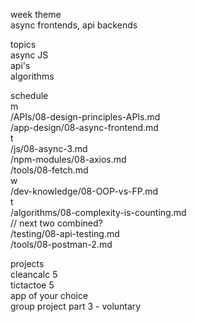 week theme  
	async frontends, api backends  
  
topics  
	async JS  
	api's  
	algorithms  
  
schedule  
	m  
		/APIs/08-design-principles-APIs.md  
		/app-design/08-async-frontend.md  
	t  
		/js/08-async-3.md  
		/npm-modules/08-axios.md  
		/tools/08-fetch.md  
	w  
		/dev-knowledge/08-OOP-vs-FP.md  
	t  
		/algorithms/08-complexity-is-counting.md  
		// next two combined?  
		/testing/08-api-testing.md  
		/tools/08-postman-2.md  
  
projects  
	cleancalc 5  
	tictactoe 5  
	app of your choice  
	group project part 3 - voluntary  
	
